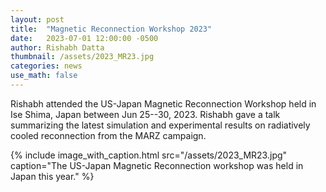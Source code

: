```yaml
---
layout: post
title:  "Magnetic Reconnection Workshop 2023"
date:   2023-07-01 12:00:00 -0500
author: Rishabh Datta
thumbnail: /assets/2023_MR23.jpg
categories: news
use_math: false
---
```


Rishabh attended the
US-Japan Magnetic Reconnection Workshop held in Ise Shima, Japan between Jun 25--30, 2023. Rishabh gave a talk summarizing the latest simulation and experimental results on radiatively cooled reconnection from the MARZ campaign.

{% include image_with_caption.html 
    src="/assets/2023_MR23.jpg"
    caption="The US-Japan Magnetic Reconnection workshop was held in Japan this year."
%}